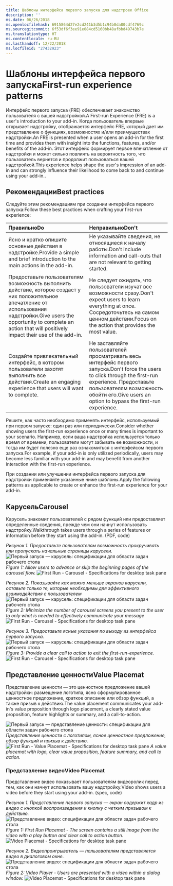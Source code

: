 ```yaml
---
title: Шаблоны интерфейса первого запуска для надстроек Office
description: ''
ms.date: 06/26/2018
ms.openlocfilehash: 6915864d27e2cd241b3d5b1c94b0da80cdf4769c
ms.sourcegitcommit: 6f53df6f3ee91e084cd5160bb48afbbd49743b7e
ms.translationtype: HT
ms.contentlocale: ru-RU
ms.lasthandoff: 12/22/2018
ms.locfileid: "27432923"
---
```

# <a name="first-run-experience-patterns"></a><span data-ttu-id="12ac6-102">Шаблоны интерфейса первого запуска</span><span class="sxs-lookup"><span data-stu-id="12ac6-102">First-run experience patterns</span></span>

<span data-ttu-id="12ac6-103">Интерфейс первого запуска (FRE) обеспечивает знакомство пользователя с вашей надстройкой.</span><span class="sxs-lookup"><span data-stu-id="12ac6-103">A First-run Experience (FRE) is a user's introduction to your add-in.</span></span> <span data-ttu-id="12ac6-104">Когда пользователь впервые открывает надстройку, отображается интерфейс FRE, который дает им представление о функциях, возможностях и/или преимуществах надстройки.</span><span class="sxs-lookup"><span data-stu-id="12ac6-104">An FRE is presented when a user opens an add-in for the first time and provides them with insight into the functions, features, and/or benefits of the add-in.</span></span> <span data-ttu-id="12ac6-105">Этот интерфейс формирует первое впечатление от надстройки и может сильно повлиять на вероятность того, что пользователь вернется и продолжит пользоваться вашей надстройкой.</span><span class="sxs-lookup"><span data-stu-id="12ac6-105">This experience helps shape the user's impression of an add-in and can strongly influence their likelihood to come back to and continue using your add-in..</span></span>

## <a name="best-practices"></a><span data-ttu-id="12ac6-106">Рекомендации</span><span class="sxs-lookup"><span data-stu-id="12ac6-106">Best practices</span></span>


<span data-ttu-id="12ac6-107">Следуйте этим рекомендациям при создании интерфейса первого запуска:</span><span class="sxs-lookup"><span data-stu-id="12ac6-107">Follow these best practices when crafting your first-run experience:</span></span>

|<span data-ttu-id="12ac6-108">Правильно</span><span class="sxs-lookup"><span data-stu-id="12ac6-108">Do</span></span>|<span data-ttu-id="12ac6-109">Неправильно</span><span class="sxs-lookup"><span data-stu-id="12ac6-109">Don't</span></span>|
|:------|:------|
|<span data-ttu-id="12ac6-110">Ясно и кратко опишите основные действия в надстройке.</span><span class="sxs-lookup"><span data-stu-id="12ac6-110">Provide a simple and brief introduction to the main actions in the add-in.</span></span> | <span data-ttu-id="12ac6-111">Не указывайте сведения, не относящиеся к началу работы.</span><span class="sxs-lookup"><span data-stu-id="12ac6-111">Don't include information and call-outs that are not relevant to getting started.</span></span>
|<span data-ttu-id="12ac6-112">Предоставьте пользователям возможность выполнить действие, которое создаст у них положительное впечатление от использования надстройки.</span><span class="sxs-lookup"><span data-stu-id="12ac6-112">Give users the opportunity to complete an action that will positively impact their use of the add-in.</span></span> | <span data-ttu-id="12ac6-113">Не следует ожидать, что пользователи изучат все возможности сразу.</span><span class="sxs-lookup"><span data-stu-id="12ac6-113">Don't expect users to learn everything at once.</span></span> <span data-ttu-id="12ac6-114">Сосредоточьтесь на самом ценном действии.</span><span class="sxs-lookup"><span data-stu-id="12ac6-114">Focus on the action that provides the most value.</span></span>
|<span data-ttu-id="12ac6-115">Создайте привлекательный интерфейс, в котором пользователи захотят выполнить все действия.</span><span class="sxs-lookup"><span data-stu-id="12ac6-115">Create an engaging experience that users will want to complete.</span></span> | <span data-ttu-id="12ac6-116">Не заставляйте пользователей просматривать весь интерфейс первого запуска.</span><span class="sxs-lookup"><span data-stu-id="12ac6-116">Don't force the users to click through the first-run experience.</span></span> <span data-ttu-id="12ac6-117">Предоставьте пользователям возможность обойти его.</span><span class="sxs-lookup"><span data-stu-id="12ac6-117">Give users an option to bypass the first-run experience.</span></span> |



<span data-ttu-id="12ac6-118">Решите, как часто необходимо применять интерфейс, используемый при первом запуске: один раз или периодически.</span><span class="sxs-lookup"><span data-stu-id="12ac6-118">Consider whether showing users the first-run experience once or many times is important to your scenario.</span></span> <span data-ttu-id="12ac6-119">Например, если ваша надстройка используется только время от времени, пользователи могут забывать ее возможности, и тогда им будет полезно еще раз ознакомиться с интерфейсом первого запуска.</span><span class="sxs-lookup"><span data-stu-id="12ac6-119">For example, if your add-in is only utilized periodically, users may become less familiar with your add-in and may benefit from another interaction with the first-run experience.</span></span>



<span data-ttu-id="12ac6-120">При создании или улучшении интерфейса первого запуска для надстройки применяйте указанные ниже шаблоны.</span><span class="sxs-lookup"><span data-stu-id="12ac6-120">Apply the following patterns as applicable to create or enhance the first-run experience for your add-in.</span></span>



## <a name="carousel"></a><span data-ttu-id="12ac6-121">Карусель</span><span class="sxs-lookup"><span data-stu-id="12ac6-121">Carousel</span></span>


<span data-ttu-id="12ac6-122">Карусель знакомит пользователей с рядом функций или предоставляет определенные сведения, прежде чем они начнут использовать надстройку.</span><span class="sxs-lookup"><span data-stu-id="12ac6-122">Walkthrough takes users through a series of features or information before they start using the add-in. (PDF, code)</span></span>

<span data-ttu-id="12ac6-123">*Рисунок 1. Предоставьте пользователям возможность прокручивать или пропускать начальные страницы карусели.*
![Первый запуск — карусель: спецификации для области задач рабочего стола](../images/add-in-FRE-step-1.png)</span><span class="sxs-lookup"><span data-stu-id="12ac6-123">*Figure 1: Allow users to advance or skip the beginning pages of the carousel flow.*
![First Run - Carousel - Specifications for desktop task pane](../images/add-in-FRE-step-1.png)</span></span>



<span data-ttu-id="12ac6-124">*Рисунок 2. Показывайте как можно меньше экранов карусели, оставьте только те, которые необходимы для эффективного взаимодействия с пользователем*
![Первый запуск — карусель: спецификации для области задач рабочего стола](../images/add-in-FRE-step-2.png)</span><span class="sxs-lookup"><span data-stu-id="12ac6-124">*Figure 2: Minimize the number of carousel screens you present to the user to only what is needed to effectively communicate your message*
![First Run - Carousel - Specifications for desktop task pane](../images/add-in-FRE-step-2.png)</span></span>


<span data-ttu-id="12ac6-125">*Рисунок 3. Предоставьте ясные указания по выходу из интерфейса первого запуска.*
![Первый запуск — карусель: спецификации для области задач рабочего стола](../images/add-in-FRE-step-3.png)</span><span class="sxs-lookup"><span data-stu-id="12ac6-125">*Figure 3: Provide a clear call to action to exit the first-run-experience.*
![First Run - Carousel - Specifications for desktop task pane](../images/add-in-FRE-step-3.png)</span></span>



## <a name="value-placemat"></a><span data-ttu-id="12ac6-126">Представление ценности</span><span class="sxs-lookup"><span data-stu-id="12ac6-126">Value Placemat</span></span>

<span data-ttu-id="12ac6-127">Представление ценности — это ценностное предложение вашей надстройки: размещение логотипа, ясно сформулированное ценностное предложение, краткое описание или обзор функций, а также призыв к действию.</span><span class="sxs-lookup"><span data-stu-id="12ac6-127">The value placement communicates your add-in's value proposition through logo placement, a clearly stated value proposition, feature highlights or summary, and a call-to-action.</span></span>



<span data-ttu-id="12ac6-128">![Первый запуск — представление ценности: спецификации для области задач рабочего стола](../images/add-in-FRE-value.png)
*Представление ценности с логотипом, ясное ценностное предложение, обзор функций и призыв к действию.*</span><span class="sxs-lookup"><span data-stu-id="12ac6-128">![First Run - Value Placemat - Specifications for desktop task pane](../images/add-in-FRE-value.png)
*A value placemat with logo, clear value proposition, feature summary, and call to action.*</span></span>


### <a name="video-placemat"></a><span data-ttu-id="12ac6-129">Представление видео</span><span class="sxs-lookup"><span data-stu-id="12ac6-129">Video Placemat</span></span>

<span data-ttu-id="12ac6-130">Представление видео показывает пользователям видеоролик перед тем, как они начнут использовать вашу надстройку.</span><span class="sxs-lookup"><span data-stu-id="12ac6-130">Video shows users a video before they start using your add-in. (spec, code)</span></span>


<span data-ttu-id="12ac6-131">*Рисунок 1. Представление первого запуска — экран содержит кадр из видео с кнопкой воспроизведения и кнопку с четким призывом к действию.*![Представление видео: спецификации для области задач рабочего стола](../images/add-in-FRE-video.png)</span><span class="sxs-lookup"><span data-stu-id="12ac6-131">*Figure 1: First Run Placemat - The screen contains a still image from the video with a play button and clear call to action button.*![Video Placemat - Specifications for desktop task pane](../images/add-in-FRE-video.png)</span></span>



<span data-ttu-id="12ac6-132">*Рисунок 2. Видеопроигрыватель — пользователям представляется видео в диалоговом окне.*
![Представление видео: спецификации для области задач рабочего стола](../images/add-in-FRE-video-dialog.png)</span><span class="sxs-lookup"><span data-stu-id="12ac6-132">*Figure 2: Video Player - Users are presented with a video within a dialog window.*
![Video Placemat - Specifications for desktop task pane](../images/add-in-FRE-video-dialog.png)</span></span>
